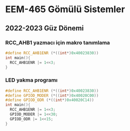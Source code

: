 # EEM-465 Gömülü Sistemler

## 2022-2023 Güz Dönemi

### RCC_AHB1 yazmacı için makro tanımlama

```C
#define RCC_AHB1ENR (*((int*)0x40023830))
int main(){
  RCC_AHB1ENR |= 1<<3;
}
```

### LED yakma programı
```C
#define RCC_AHB1ENR (*((int*)0x40023830))
#define GPIOD_MODER (*((int*)0x40020C00))
#define GPIOD_ODR (*((int*)0x40020C14))
int main(){
  RCC_AHB1ENR |= 1<<3;
  GPIOD_MODER |= 1<<30;
  GPIOD_ODR |= 1<<15;  
}
```
